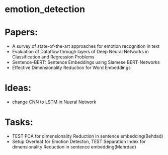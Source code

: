 # emotion_detection
# Papers:
 - A survey of state-of-the-art approaches for emotion recognition in text
 - Evaluation of Dataflow through layers of Deep Neural Networks in Classification and Regression Problems
 - Sentence-BERT: Sentence Embeddings using Siamese BERT-Networks
 - Effective Dimensionality Reduction for Word Embeddings
# Ideas:
 - change CNN to LSTM in Nueral Network
# Tasks:
 - TEST PCA for dimensionality Reduction in sentence embedding(Behdad)
 - Setup Overleaf for Emotion Detecton, TEST Separation Index for dimensionality Reduction in sentence embedding(Mehrdad)
